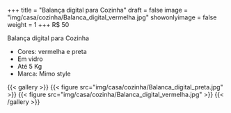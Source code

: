 +++
title = "Balança digital para Cozinha"
draft = false
image = "img/casa/cozinha/Balanca_digital_vermelha.jpg"
showonlyimage = false
weight = 1
+++
<span class="price">R$ 50</span>
<!--more-->

Balança digital para Cozinha

- Cores: vermelha e preta
- Em vidro
- Até 5 Kg
- Marca: Mimo style


{{< gallery >}}
{{< figure src="img/casa/cozinha/Balanca_digital_preta.jpg" >}}
{{< figure src="img/casa/cozinha/Balanca_digital_vermelha.jpg" >}}
{{< /gallery >}}
